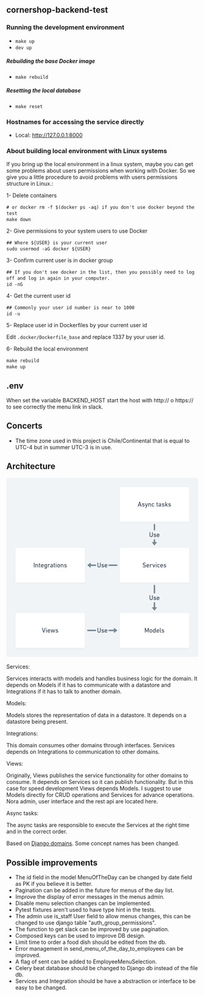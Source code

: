 ## cornershop-backend-test

### Running the development environment

* `make up`
* `dev up`

##### Rebuilding the base Docker image

* `make rebuild`

##### Resetting the local database

* `make reset`

### Hostnames for accessing the service directly

* Local: http://127.0.0.1:8000


### About building local environment with Linux systems

If you bring up the local environment in a linux system, maybe you can get some problems about users permissions when working with Docker.
So we give you a little procedure to avoid problems with users permissions structure in Linux.:

1- Delete containers

```
# or docker rm -f $(docker ps -aq) if you don't use docker beyond the test
make down
```

2- Give permissions to your system users to use Docker

```
## Where ${USER} is your current user
sudo usermod -aG docker ${USER}
```

3- Confirm current user is in docker group

```
## If you don't see docker in the list, then you possibly need to log off and log in again in your computer.
id -nG
```


4-  Get the current user id

```
## Commonly your user id number is near to 1000
id -u
```

5- Replace user id in Dockerfiles by your current user id

Edit `.docker/Dockerfile_base` and replace 1337 by your user id.

6- Rebuild the local environment

```
make rebuild
make up
```

## .env
When set the variable BACKEND_HOST start the host with http:// o https://
to see correctly the menu link in slack.

## Concerts
- The time zone used in this project is Chile/Continental that is equal to
  UTC-4 but in summer UTC-3 is in use.

## Architecture
![Architecture diagram](assets/architecture-diagram.png)

Services:

Services interacts with models and
handles business logic for the domain.
It depends on Models if it has to
communicate with a datastore and
Integrations if it has to talk to another
domain.

Models:

Models stores the representation of
data in a datastore. It depends on a
datastore being present.

Integrations:

This domain consumes other domains
through interfaces. Services depends
on Integrations to communication to other
domains.

Views:

Originally, Views publishes the service functionality
for other domains to consume. It
depends on Services so it can publish
functionality. But in this case for speed development
Views depends Models. I suggest to use Models directly
for CRUD operations and Services for advance operations.
Nora admin, user interface and the rest api are located here.

Async tasks:

The async tasks are responsible to execute the
Services at the right time and in the correct
order.

Based on [Django domains](https://phalt.github.io/django-api-domains/).
Some concept names has been changed.

## Possible improvements
- The id field in the model MenuOfTheDay can be changed by date field
  as PK if you believe it is better.
- Pagination can be added in the future for menus of the day list.
- Improve the display of error messages in the menus admin.
- Disable menu selection changes can be implemented.
- Pytest fixtures aren't used to have type hint in the tests.
- The admin use is_staff User field to allow menus changes, this can be
  changed to use django table "auth_group_permissions".
- The function to get slack can be improved by use pagination.
- Composed keys can be used to improve DB design.
- Limit time to order a food dish should be edited from the db.
- Error management in send_menu_of_the_day_to_employees can be improved.
- A flag of sent can be added to EmployeeMenuSelection.
- Celery beat database should be changed to Django db instead of the file db.
- Services and Integration should be have a abstraction or interface to be easy
  to be changed.
